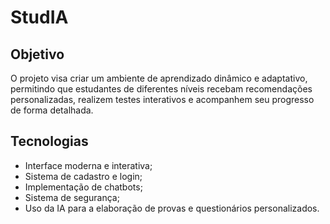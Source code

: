 # StudIA

## Objetivo
O projeto visa criar um ambiente de aprendizado dinâmico e adaptativo, permitindo que estudantes de diferentes níveis recebam recomendações personalizadas, realizem testes interativos e acompanhem seu progresso de forma detalhada.

## Tecnologias  

* Interface moderna e interativa;
* Sistema de cadastro e login;
* Implementação de chatbots;
* Sistema de segurança;
* Uso da IA para a elaboração de provas e questionários personalizados.
